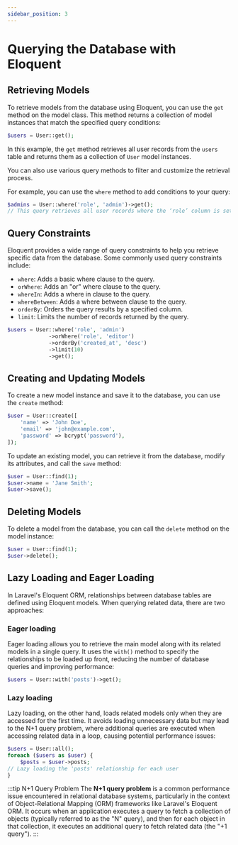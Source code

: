 ```yaml
---
sidebar_position: 3
---
```


# Querying the Database with Eloquent

## Retrieving Models

To retrieve models from the database using Eloquent, you can use the `get` method on the model class. This method returns a collection of model instances that match the specified query conditions:

```php
$users = User::get();
```

In this example, the `get` method retrieves all user records from the `users` table and returns them as a collection of `User` model instances.

You can also use various query methods to filter and customize the retrieval process.

For example, you can use the `where` method to add conditions to your query:

```php
$admins = User::where('role', 'admin')->get();
// This query retrieves all user records where the ‘role’ column is set to “admin”
```

## Query Constraints

Eloquent provides a wide range of query constraints to help you retrieve specific data from the database. Some commonly used query constraints include:

- `where`: Adds a basic where clause to the query.
- `orWhere`: Adds an "or" where clause to the query.
- `whereIn`: Adds a where in clause to the query.
- `whereBetween`: Adds a where between clause to the query.
- `orderBy`: Orders the query results by a specified column.
- `limit`: Limits the number of records returned by the query.

```php
$users = User::where('role', 'admin')
             ->orWhere('role', 'editor')
             ->orderBy('created_at', 'desc')
             ->limit(10)
             ->get();
```

## Creating and Updating Models

To create a new model instance and save it to the database, you can use the `create` method:

```php
$user = User::create([
    'name' => 'John Doe',
    'email' => 'john@example.com',
    'password' => bcrypt('password'),
]);
```

To update an existing model, you can retrieve it from the database, modify its attributes, and call the `save` method:

```php
$user = User::find(1);
$user->name = 'Jane Smith';
$user->save();
```

## Deleting Models

To delete a model from the database, you can call the `delete` method on the model instance:

```php
$user = User::find(1);
$user->delete();
```

## **Lazy Loading and Eager Loading**

In Laravel's Eloquent ORM, relationships between database tables are defined using Eloquent models. When querying related data, there are two approaches:

### Eager loading

Eager loading allows you to retrieve the main model along with its related models in a single query. It uses the `with()` method to specify the relationships to be loaded up front, reducing the number of database queries and improving performance:

```php title="Eager loading example"
$users = User::with('posts')->get();
```

### Lazy loading

Lazy loading, on the other hand, loads related models only when they are accessed for the first time. It avoids loading unnecessary data but may lead to the N+1 query problem, where additional queries are executed when accessing related data in a loop, causing potential performance issues:

```php title="Lazy loading example"
$users = User::all();
foreach ($users as $user) {
    $posts = $user->posts; 
// Lazy loading the 'posts' relationship for each user
}
```

:::tip N+1 Query Problem
The **N+1 query problem** is a common performance issue encountered in relational database systems, particularly in the context of Object-Relational Mapping (ORM) frameworks like Laravel's Eloquent ORM. It occurs when an application executes a query to fetch a collection of objects (typically referred to as the "N" query), and then for each object in that collection, it executes an additional query to fetch related data (the "+1 query").
:::
